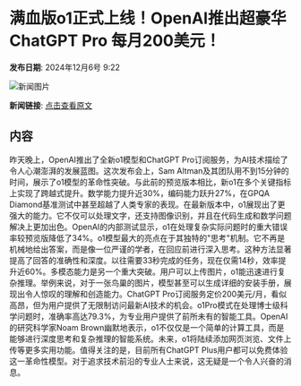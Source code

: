 # 满血版o1正式上线！OpenAI推出超豪华ChatGPT Pro 每月200美元！

**发布日期**: 2024年12月6号 9:22

![新闻图片](https://pic.chinaz.com/picmap/thumb/202302150931182754_0.jpg)

**新闻链接**: [点击查看原文](https://www.aibase.com/zh/news/13736)

## 内容

昨天晚上，OpenAI推出了全新o1模型和ChatGPT Pro订阅服务，为AI技术描绘了令人心潮澎湃的发展蓝图。这次发布会上，Sam Altman及其团队用不到15分钟的时间，展示了o1模型的革命性突破。与此前的预览版本相比，新o1在多个关键指标上实现了跨越式提升。数学能力提升近30%，编码能力跃升27%，在GPQA Diamond基准测试中甚至超越了人类专家的表现。在最新版本中，o1展现出了更强大的能力。它不仅可以处理文字，还支持图像识别，并且在代码生成和数学问题解决上更加出色。OpenAI的内部测试显示，o1在处理复杂实际问题时的重大错误率较预览版降低了34%。o1模型最大的亮点在于其独特的"思考"机制。它不再是机械地给出答案，而是像一位严谨的学者，在回应前进行深入思考。这种方法显著提高了回答的准确性和深度。以往需要33秒完成的任务，现在仅需14秒，效率提升近60%。多模态能力是另一个重大突破。用户可以上传图片，o1能迅速进行复杂推理。举例来说，对于一张鸟巢的图片，模型甚至可以生成详细的安装手册，展现出令人惊叹的理解和创造能力。ChatGPT Pro订阅服务定价200美元/月，看似高昂，但为用户提供了无限制访问最新AI技术的机会。o1Pro模式在处理博士级科学问题时，准确率高达79.3%，为专业用户提供了前所未有的智能工具。OpenAI的研究科学家Noam Brown幽默地表示，o1不仅仅是一个简单的计算工具，而是能够进行深度思考和复杂推理的智能系统。未来，o1将陆续添加网页浏览、文件上传等更多实用功能。值得关注的是，目前所有ChatGPT Plus用户都可以免费体验这一革命性模型。对于追求技术前沿的专业人士来说，这无疑是一个令人兴奋的消息。
